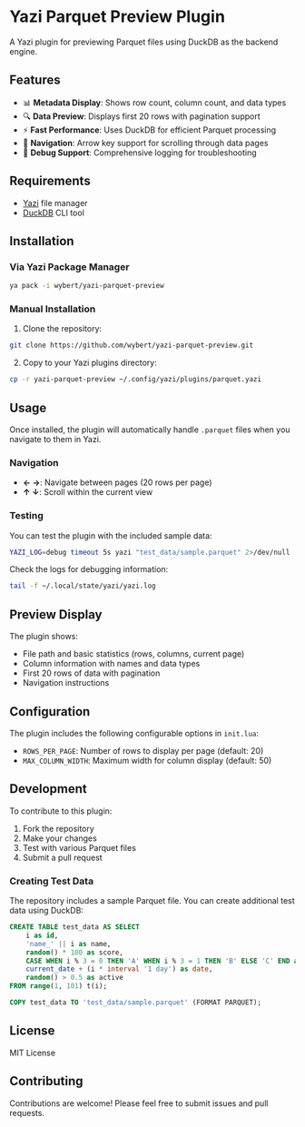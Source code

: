 # Yazi Parquet Preview Plugin

A Yazi plugin for previewing Parquet files using DuckDB as the backend engine.

## Features

- 📊 **Metadata Display**: Shows row count, column count, and data types
- 🔍 **Data Preview**: Displays first 20 rows with pagination support
- ⚡ **Fast Performance**: Uses DuckDB for efficient Parquet processing
- 🧭 **Navigation**: Arrow key support for scrolling through data pages
- 🔧 **Debug Support**: Comprehensive logging for troubleshooting

## Requirements

- [Yazi](https://github.com/sxyazi/yazi) file manager
- [DuckDB](https://duckdb.org/) CLI tool

## Installation

### Via Yazi Package Manager

```bash
ya pack -i wybert/yazi-parquet-preview
```

### Manual Installation

1. Clone the repository:
```bash
git clone https://github.com/wybert/yazi-parquet-preview.git
```

2. Copy to your Yazi plugins directory:
```bash
cp -r yazi-parquet-preview ~/.config/yazi/plugins/parquet.yazi
```

## Usage

Once installed, the plugin will automatically handle `.parquet` files when you navigate to them in Yazi.

### Navigation

- **← →**: Navigate between pages (20 rows per page)
- **↑ ↓**: Scroll within the current view

### Testing

You can test the plugin with the included sample data:

```bash
YAZI_LOG=debug timeout 5s yazi "test_data/sample.parquet" 2>/dev/null || echo "Test completed"
```

Check the logs for debugging information:
```bash
tail -f ~/.local/state/yazi/yazi.log
```

## Preview Display

The plugin shows:
- File path and basic statistics (rows, columns, current page)
- Column information with names and data types
- First 20 rows of data with pagination
- Navigation instructions

## Configuration

The plugin includes the following configurable options in `init.lua`:
- `ROWS_PER_PAGE`: Number of rows to display per page (default: 20)
- `MAX_COLUMN_WIDTH`: Maximum width for column display (default: 50)

## Development

To contribute to this plugin:

1. Fork the repository
2. Make your changes
3. Test with various Parquet files
4. Submit a pull request

### Creating Test Data

The repository includes a sample Parquet file. You can create additional test data using DuckDB:

```sql
CREATE TABLE test_data AS SELECT 
    i as id,
    'name_' || i as name,
    random() * 100 as score,
    CASE WHEN i % 3 = 0 THEN 'A' WHEN i % 3 = 1 THEN 'B' ELSE 'C' END as category,
    current_date + (i * interval '1 day') as date,
    random() > 0.5 as active
FROM range(1, 101) t(i);

COPY test_data TO 'test_data/sample.parquet' (FORMAT PARQUET);
```

## License

MIT License

## Contributing

Contributions are welcome! Please feel free to submit issues and pull requests.